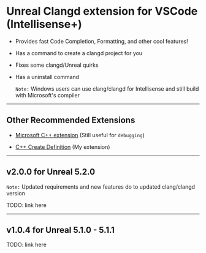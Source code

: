 
# Unreal Clangd extension for VSCode (Intellisense+)

* Provides fast Code Completion, Formatting, and other cool features!

* Has a command to create a clangd project for you

* Fixes some clangd/Unreal quirks

* Has a uninstall command

  `Note:` Windows users can use clang/clangd for Intellisense and still build with Microsoft's compiler

---
## Other Recommended Extensions
* [Microsoft C++ extension](https://marketplace.visualstudio.com/items?itemName=ms-vscode.cpptools) (Still useful for `debugging`)
 
* [C++ Create Definition](https://github.com/boocs/cpp-create-definition) (My extension)

---
## v2.0.0 for Unreal 5.2.0
`Note:` Updated requirements and new features do to updated clang/clangd version

TODO: link here

---
## v1.0.4 for Unreal 5.1.0 - 5.1.1

TODO: link here